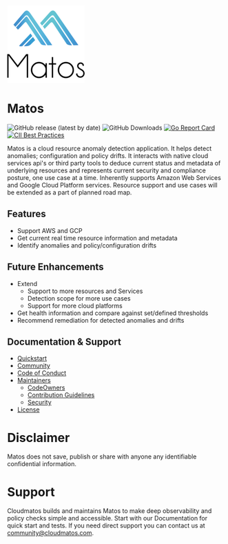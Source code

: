 ![Matos Logo](./images/matos-logo.png)
# Matos

![GitHub release (latest by date)](https://img.shields.io/github/v/release/matos/matos)
![GitHub Downloads](https://img.shields.io/github/downloads/matos/matos/total?logo=github&logoColor=white)
[![Go Report Card](https://goreportcard.com/badge/github.com/matos/matos)](https://goreportcard.com/report/github.com/matos/matos)
[![CII Best Practices](https://bestpractices.coreinfrastructure.org/projects/3588/badge)](https://bestpractices.coreinfrastructure.org/projects/3588)

Matos is a cloud resource anomaly detection application. It helps detect anomalies; configuration and policy drifts. It interacts with native cloud services api's or third party tools to deduce current status and metadata of underlying resources and represents current security and compliance posture, one use case at a time. Inherently supports Amazon Web Services and Google Cloud Platform services. Resource support and use cases will be extended as a part of planned road map.

## Features

- Support AWS and GCP
- Get current real time resource information and metadata
- Identify anomalies and policy/configuration drifts

## Future Enhancements

- Extend
  - Support to more resources and Services
  - Detection scope for more use cases
  - Support for more cloud platforms
- Get health information and compare against set/defined thresholds
- Recommend remediation for detected anomalies and drifts

## Documentation & Support

- [Quickstart](./docs/QUICKSTART.md)
- [Community](./docs/COMMUNITY.md)
- [Code of Conduct](./docs/CODE_OF_CONDUCT.md)
- [Maintainers](./docs/MAINTAINERS.md)
  - [CodeOwners](./docs/CODEOWNERS.md)
  - [Contribution Guidelines](./docs/CONTRIBUTION_GUIDELINES.md)
  - [Security](./docs/SECURITY.md)
- [License](./docs/LICENSE.md)

# Disclaimer

Matos does not save, publish or share with anyone any identifiable confidential information.

# Support

Cloudmatos builds and maintains Matos to make deep observability and policy checks simple and accessible.
Start with our Documentation for quick start and tests.
If you need direct support you can contact us at [community@cloudmatos.com](mailto:community@cloudmatos.com).

